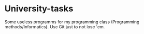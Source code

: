 # University-tasks
Some useless programms for my programming class (Programming methods/Informatics).
Use Git just to not lose 'em.
